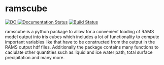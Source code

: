 # ramscube
[![DOI](https://zenodo.org/badge/109262170.svg)](https://zenodo.org/badge/latestdoi/109262170)[![Documentation Status](https://readthedocs.org/projects/wrfcube/badge/?version=latest)](https://wrfcube.readthedocs.io/en/latest/?badge=latest)
[![Build Status](https://travis-ci.org/mheikenfeld/ramscube.svg?branch=master)](https://travis-ci.org/mheikenfeld/ramscube)

ramscube is a python package to allow for a convenient loading of RAMS model output into iris cubes which includes a lot of functionality to compute important variables like that have to be constructed from the output in the RAMS output hdf files. Additionally the package contains many functions to caclulate other quantities such as liquid and ice water path, total surface precipitation and many more.
